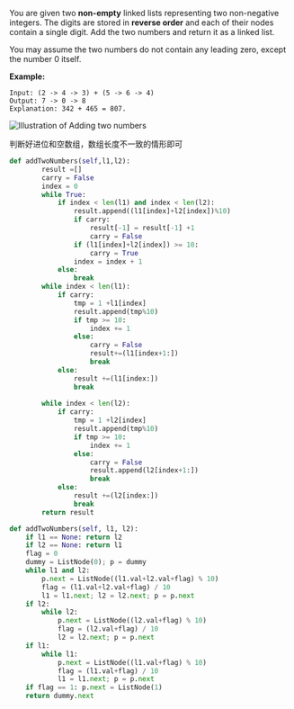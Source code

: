You are given two **non-empty** linked lists representing two non-negative integers. The digits are stored in **reverse order** and each of their nodes contain a single digit. Add the two numbers and return it as a linked list.

You may assume the two numbers do not contain any leading zero, except the number 0 itself.

**Example:**

```
Input: (2 -> 4 -> 3) + (5 -> 6 -> 4)
Output: 7 -> 0 -> 8
Explanation: 342 + 465 = 807.
```

![Illustration of Adding two numbers](https://leetcode.com/problems/add-two-numbers/Figures/2_add_two_numbers.svg) 

判断好进位和空数组，数组长度不一致的情形即可



```python
def addTwoNumbers(self,l1,l2):
		result =[]
		carry = False
		index = 0
		while True:
			if index < len(l1) and index < len(l2):
				result.append((l1[index]+l2[index])%10)
				if carry:
					result[-1] = result[-1] +1
					carry = False
				if (l1[index]+l2[index]) >= 10:
					carry = True
				index = index + 1
			else: 
				break
		while index < len(l1):
			if carry:
				tmp = 1 +l1[index]
				result.append(tmp%10)
				if tmp >= 10:
					index += 1
				else:
					carry = False
					result+=(l1[index+1:])
					break
			else:
				result +=(l1[index:])
				break
				
		while index < len(l2):
			if carry:
				tmp = 1 +l2[index]
				result.append(tmp%10)
				if tmp >= 10:
					index += 1
				else:
					carry = False
					result.append(l2[index+1:])
					break
			else: 
				result +=(l2[index:])
				break
		return result
```

```python
def addTwoNumbers(self, l1, l2):
    if l1 == None: return l2
    if l2 == None: return l1
    flag = 0
    dummy = ListNode(0); p = dummy
    while l1 and l2:
        p.next = ListNode((l1.val+l2.val+flag) % 10)
        flag = (l1.val+l2.val+flag) / 10
        l1 = l1.next; l2 = l2.next; p = p.next
    if l2:
        while l2:
            p.next = ListNode((l2.val+flag) % 10)
            flag = (l2.val+flag) / 10
            l2 = l2.next; p = p.next
    if l1:
        while l1:
            p.next = ListNode((l1.val+flag) % 10)
            flag = (l1.val+flag) / 10
            l1 = l1.next; p = p.next
    if flag == 1: p.next = ListNode(1)
    return dummy.next
```

